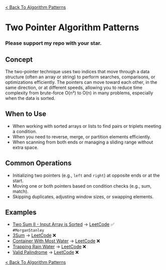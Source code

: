 [< Back To Algorithm Patterns](../../)

# Two Pointer Algorithm Patterns
### Please support my repo with your star.

## Concept
The two-pointer technique uses two indices that move through a data structure (often an array or string) to perform searches, comparisons, or optimizations efficiently. The pointers can move toward each other, in the same direction, or at different speeds, allowing you to reduce time complexity from brute-force O(n²) to O(n) in many problems, especially when the data is sorted.

## When to Use
- When working with sorted arrays or lists to find pairs or triplets meeting a condition.
- When you need to reverse, merge, or partition elements efficiently.
- When scanning from both ends or managing a sliding range without extra space.

## Common Operations
- Initializing two pointers (e.g., `left` and `right`) at opposite ends or at the start.
- Moving one or both pointers based on condition checks (e.g., sum, match).
- Skipping duplicates, adjusting window sizes, or swapping elements.

## Examples
- [Two Sum II - Input Array is Sorted]() → [LeetCode](https://leetcode.com/problems/two-sum-ii-input-array-is-sorted/) ✅
  <br>
  `#MorganStanley`
- [3Sum]() → [LeetCode](https://leetcode.com/problems/3sum/) ❌
- [Container With Most Water]() → [LeetCode](https://leetcode.com/problems/container-with-most-water/) ❌
- [Trapping Rain Water]() → [LeetCode](https://leetcode.com/problems/trapping-rain-water/) ❌
- [Valid Palindrome]() → [LeetCode](https://leetcode.com/problems/valid-palindrome/) ❌

[< Back To Algorithm Patterns](../../)
